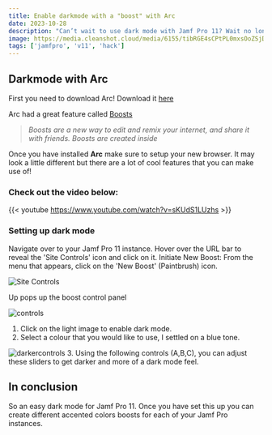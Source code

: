 ```yaml
---
title: Enable darkmode with a "boost" with Arc
date: 2023-10-28
description: "Can’t wait to use dark mode with Jamf Pro 11? Wait no longer! With the help of the Arc browser, I create a few boots that will let you use Jamf Pro 11 in dark mode."
image: https://media.cleanshot.cloud/media/6155/tibRGE4sCPtPL0mxsOoZSjDyL8F9giHNQTxs4l8H.jpeg?Expires=1698530397&Signature=CC~pCXTYDRdZAVP2JaN~PKzlk8NvhIIRZuiZwvlLECrSoE5j0tjcVANBBKRqXV2Em0rLoot2EFPSt7P0c9GEW7MLv-ykisooUYCTMN~Y6ZXOlmLtq5DRpBGbOCU7PJUIR~tC6DfPQfRtiVRBZNeW3eJ-PD0rrk8jwYws17and9rQ~m2AUM4cd2LcWsqikC5D~UtxmtEmJcgFv~INWtrSueNxLm6NaXclvR4awAHecD-fFDUguCGVhy6YtowqIQ6fLkhDM6nIWsurgTHN5ALJUo1X7TUGNX4wSA~5XdnW9SyJ7z8XcCuLpFl39l~NzVtaXCQqDB9Oyg174PUl~ZtLkg__&Key-Pair-Id=K269JMAT9ZF4GZ
tags: ['jamfpro', 'v11', 'hack']
---
```


## Darkmode with Arc

First you need to download Arc! Download it [here](https://arc.net)

Arc had a great feature called [Boosts](https://arc.net/boosts)

>*Boosts are a new way to edit and remix your internet, and share it with friends. Boosts are created inside*

Once you have installed **Arc** make sure to setup your new browser. It may look a little different but there are a lot of cool features that you can make use of!

### Check out the video below:

{{< youtube https://www.youtube.com/watch?v=sKUdS1LUzhs >}}


### Setting up dark mode

Navigate over to your Jamf Pro 11 instance. Hover over the URL bar to reveal the 'Site Controls' icon and click on it. Initiate New Boost: From the menu that appears, click on the 'New Boost' (Paintbrush) icon.

![Site Controls](https://share.cleanshot.com/y0ydSF6J+)

Up pops up the boost control panel

![controls](https://share.cleanshot.com/lkjsHfWl+)

1. Click on the light image to enable dark mode.
2. Select a colour that you would like to use, I settled on a blue tone.

![darkercontrols](https://share.cleanshot.com/LGHYY5fR+)
3. Using the following controls (A,B,C), you can adjust these sliders to get darker and more of a dark mode feel.

## In conclusion

So an easy dark mode for Jamf Pro 11. Once you have set this up you can create different accented colors boosts for each of your Jamf Pro instances.